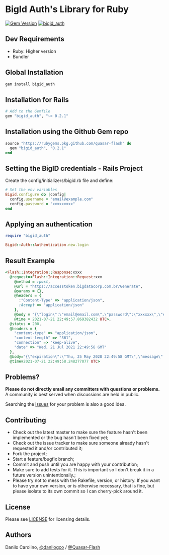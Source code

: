 BigId Auth's Library for Ruby
==============

[![Gem Version](https://badge.fury.io/rb/bigid_auth.svg)](https://badge.fury.io/rb/bigid_auth)
[![bigid_auth](https://github.com/Quasar-Flash/bigid_auth/actions/workflows/build.yml/badge.svg)](https://github.com/Quasar-Flash/bigid_auth/actions/workflows/build.yml)

Dev Requirements
-----------------

- Ruby: Higher version
- Bundler

Global Installation
-----------------

```ruby
gem install bigid_auth
```

Installation for Rails
-----------------

```ruby
# Add to the Gemfile
gem "bigid_auth", "~> 0.2.1"
```

Installation using the Github Gem repo
-----------------

```ruby
source "https://rubygems.pkg.github.com/quasar-flash" do
  gem "bigid_auth", "0.2.1"
end
```

Setting the BigID credentials - Rails Project
-----------------

Create the config/initializers/bigid.rb file and define:

```ruby
# Set the env variables
Bigid.configure do |config|
  config.username = "email@example.com"
  config.password = "xxxxxxxxx"
end
```

Applying an authentication
-----------------

```ruby
require "bigid_auth"

Bigid::Auth::Authentication.new.login
```

Result Example
-----------------

```ruby
<Flash::Integration::Response:xxxx
  @request=<Flash::Integration::Request:xxx
    @method = :post,
    @url = "https://accesstoken.bigdatacorp.com.br/Generate",
    @params = {},
    @headers = {
      :"Content-Type" => "application/json",
      :Accept => "application/json"
    },
    @body = "{\"login\":\"email@email.com\",\"password\":\"xxxxxx\",\"expires\":60000}",
    @time = 2021-07-21 22:49:57.869382432 UTC>,
  @status = 200,
  @headers = {
    "content-type" => "application/json",
    "content-length" => "361",
    "connection" => "keep-alive",
    "date" => "Wed, 21 Jul 2021 22:49:58 GMT"
  },
  @body="{\"expiration\":\"Thu, 25 May 2028 22:49:58 GMT\",\"message\":\"Token Generated\",\"success\":true,\"token\":\"xxx\",\"tokenID\":\"xxx\"}\n",
  @time=2021-07-21 22:49:58.248277077 UTC>

```

Problems?
-----------------

**Please do not directly email any committers with questions or problems.**  A
community is best served when discussions are held in public.

Searching the [issues](https://github.com/Quasar-Flash/bigid_auth/issues)
for your problem is also a good idea.

Contributing
-----------------

- Check out the latest master to make sure the feature hasn't been implemented
or the bug hasn't been fixed yet;
- Check out the issue tracker to make sure someone already hasn't requested it
and/or contributed it;
- Fork the project;
- Start a feature/bugfix branch;
- Commit and push until you are happy with your contribution;
- Make sure to add tests for it. This is important so I don't break it in a
future version unintentionally.;
- Please try not to mess with the Rakefile, version, or history. If you want to
have your own version, or is otherwise necessary, that is fine, but please
isolate to its own commit so I can cherry-pick around it.

License
-----------------

Please see [LICENSE](https://github.com/Quasar-Flash/bigid_auth/blob/master/LICENSE.txt)
for licensing details.

Authors
-----------------

Danilo Carolino, [@danilogco](https://github.com/danilogco) / [@Quasar-Flash](https://github.com/Quasar-Flash)
